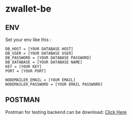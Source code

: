 # zwallet-be

## ENV
Set your env like this :
```env
DB_HOST = [YOUR DATABASE HOST]
DB_USER = [YOUR DATABASE USER]
DB_PASSWORD = [YOUR DATABASE PASSWORD]
DB_DATABASE = [YOUR DATABASE NAME]
KEY = [YOUR KEY]
PORT = [YOUR PORT]

NODEMAILER_EMAIL = [YOUR EMAIL]
NODEMAILER_PASSWORD = [YOUR EMAIL PASSWORD]

```
## POSTMAN 
Postman for testing backend can be download:
<a href='https://drive.google.com/file/d/15IXY-rWQAK0nFqQg_yupCeKxCshjOby5/view?usp=drive_link'> Click Here </a>